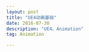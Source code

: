 ```yaml
---
layout: post
title: "UE4动画基础"
date: 2016-07-30
description: "UE4，Animation"
tag: Animation

---  
```

